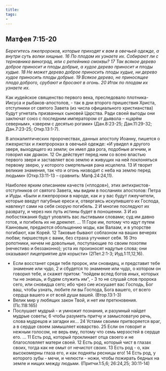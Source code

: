 ```yaml
---
title: 
tags: 
- 
---
```


## Матфея 7:15-20

*Берегитесь лжепророков, которые приходят к вам в овечьей одежде, а внутри суть волки хищные. 16 По плодам их узнаете их. Собирают ли с терновника виноград, или с репейника смоквы? 17 Так всякое дерево доброе приносит и плоды добрые, а худое дерево приносит и плоды худые. 18 Не может дерево доброе приносить плоды худые, ни дерево худое приносить плоды добрые. 19 Всякое дерево, не приносящее плода доброго, срубают и бросают в огонь. 20 Итак по плодам их узнаете их.* 

Как иудейское священство первого века, преследовало плотника-Иисуса и рыбаков-апостолов, - так в дни второго пришествия Христа, отступники от святого Завета (из числа официального христианства) будут угнетать призванных сыновей Царства. Ради своей выгоды они заключат союз с последним императором от дьявола – «царём северным», «зверем с десятью рогами» (Дан.8:23-25; Дан.11:29-32; Дан.7:23-25; Откр.13:1-7). 

В апокалиптических пророчествах, данных апостолу Иоанну, пишется о лжехристах и лжепророках в овечьей одежде: «И увидел я другого зверя, выходящего из земли; он имел два рога, подобные агнчим, и говорил как дракон. 12 Он действует перед ним со всею властью первого зверя и заставляет всю землю и живущих на ней поклоняться первому зверю, у которого смертельная рана исцелела. 13 И творит великие знамения, так что и огонь низводит с неба на землю перед людьми» (Откр.13:11-13 – сравнить: Матф.24:24,11). 

Наиболее ярким описанием качеств («плодов»), этих антихристов-отступников от святого Завета, мы видим в посланиях апостолов: Петра и Иуды. «Были и лжепророки в народе, как и у вас будут лжеучители, которые введут пагубные ереси и, отвергаясь искупившего их Господа, навлекут сами на себя скорую погибель. 2 И многие последуют их разврату, и через них путь истины будет в поношении. 3 И из любостяжания будут уловлять вас льстивыми словами; суд им давно готов, и погибель их не дремлет. … 11 Горе им, потому что идут путем Каиновым, предаются обольщению мзды, как Валаам, и в упорстве погибают, как Корей. 12 Таковые бывают соблазном на ваших вечерях любви; пиршествуя с вами, без страха утучняют себя. 16 Это ропотники, ничем не довольные, поступающие по своим похотям (нечестиво и беззаконно); уста их произносят надутые слова; они оказывают лицеприятие для корысти» (2Пет.2:1-3; Иуд.1:11,12,16). 

- Если восстанет среди тебя пророк, или сновидец, и представит тебе знамение или чудо, 2 и сбудется то знамение или чудо, о котором он говорил тебе, и скажет притом: "пойдем вслед богов иных, которых ты не знаешь, и будем служить им", - 3 то не слушай слов пророка сего, или сновидца сего; ибо чрез сие искушает вас Господь, Бог ваш, чтобы узнать, любите ли вы Господа, Бога вашего, от всего сердца вашего и от всей души вашей. (Втор.13:1-3)
- Велик мир у любящих закон Твой, и нет им преткновения. (Пс.118:165)
- Послушает мудрый - и умножит познания, и разумный найдет мудрые советы; 6 чтобы разуметь притчу и замысловатую речь, слова мудрецов и загадки их… 24 Устами своими притворяется враг, а в сердце своем замышляет коварство. 25 Если он говорит и нежным голосом, не верь ему, потому что семь мерзостей в сердце его. … 11 Есть род, который проклинает отца своего и не благословляет матери своей. 12 Есть род, который чист в глазах своих, тогда как не омыт от нечистот своих. 13 Есть род - о, как высокомерны глаза его, и как подняты ресницы его! 14 Есть род, у которого зубы - мечи, и челюсти - ножи, чтобы пожирать бедных на земле и нищих между людьми. (Притчи.1:5,6; 26:24,25; 30:11-14)
